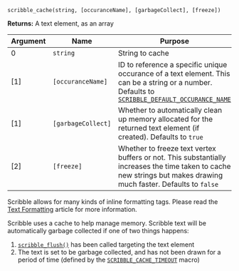 `scribble_cache(string, [occuranceName], [garbageCollect], [freeze])`

**Returns:** A text element, as an array

|Argument|Name              |Purpose                                                                                                                                                          |
|--------|------------------|-----------------------------------------------------------------------------------------------------------------------------------------------------------------|
|0       |`string`          |String to cache                                                                                                                                                  |
|[1]     |`[occuranceName]` |ID to reference a specific unique occurance of a text element. This can be a string or a number. Defaults to [`SCRIBBLE_DEFAULT_OCCURANCE_NAME`](__scribble_macros)                                                                             |
|[1]     |`[garbageCollect]`|Whether to automatically clean up memory allocated for the returned text element (if created). Defaults to `true`                                                |
|[2]     |`[freeze]`        |Whether to freeze text vertex buffers or not. This substantially increases the time taken to cache new strings but makes drawing much faster. Defaults to `false`|

Scribble allows for many kinds of inline formatting tags. Please read the [Text Formatting](text-formatting) article for more information.

Scribble uses a cache to help manage memory. Scribble text will be automatically garbage collected if one of two things happens:
1. [`scribble_flush()`](scribble_flush) has been called targeting the text element
2. The text is set to be garbage collected, and has not been drawn for a period of time (defined by the [`SCRIBBLE_CACHE_TIMEOUT`](__scribble_macros) macro)